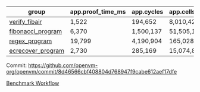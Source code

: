 | group | app.proof_time_ms | app.cycles | app.cells_used | leaf.proof_time_ms | leaf.cycles | leaf.cells_used |
| -- | -- | -- | -- | -- | -- | -- |
| [verify_fibair](https://github.com/openvm-org/openvm/blob/benchmark-results/benchmarks/verify_fibair-8d46566cbf408804d768947f9cabe612aef17dfe.md) | 1,522 |  194,652 |  8,010,422 |- | - | - |
| [fibonacci_program](https://github.com/openvm-org/openvm/blob/benchmark-results/benchmarks/fibonacci-8d46566cbf408804d768947f9cabe612aef17dfe.md) | 6,370 |  1,500,137 |  51,505,102 | 15,700 |  3,172,689 |  128,861,566 |
| [regex_program](https://github.com/openvm-org/openvm/blob/benchmark-results/benchmarks/regex-8d46566cbf408804d768947f9cabe612aef17dfe.md) | 19,799 |  4,190,904 |  165,028,173 | 30,927 |  6,523,540 |  291,294,605 |
| [ecrecover_program](https://github.com/openvm-org/openvm/blob/benchmark-results/benchmarks/ecrecover-8d46566cbf408804d768947f9cabe612aef17dfe.md) | 2,730 |  285,169 |  15,074,875 | 41,583 |  9,646,075 |  439,921,957 |


Commit: https://github.com/openvm-org/openvm/commit/8d46566cbf408804d768947f9cabe612aef17dfe

[Benchmark Workflow](https://github.com/openvm-org/openvm/actions/runs/12642016545)
